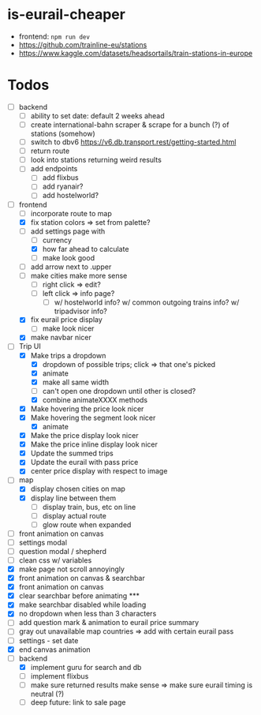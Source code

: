 # is-eurail-cheaper

- frontend: `npm run dev`
- https://github.com/trainline-eu/stations
- https://www.kaggle.com/datasets/headsortails/train-stations-in-europe

# Todos

- [ ] backend
  - [ ] ability to set date: default 2 weeks ahead
  - [ ] create international-bahn scraper & scrape for a bunch (?) of stations (somehow)
  - [ ] switch to dbv6 https://v6.db.transport.rest/getting-started.html
  - [ ] return route
  - [ ] look into stations returning weird results
  - [ ] add endpoints
    - [ ] add flixbus
    - [ ] add ryanair?
    - [ ] add hostelworld?
- [ ] frontend
  - [ ] incorporate route to map
  - [x] fix station colors => set from palette?
  - [ ] add settings page with
    - [ ] currency
    - [x] how far ahead to calculate
    - [ ] make look good
  - [ ] add arrow next to .upper
  - [ ] make cities make more sense
    - [ ] right click => edit?
    - [ ] left click => info page? 
      - [ ] w/ hostelworld info? w/ common outgoing trains info? w/ tripadvisor info?
  - [x] fix eurail price display
    - [ ] make look nicer
  - [x] make navbar nicer

- [ ] Trip UI
  - [x] Make trips a dropdown
    - [x] dropdown of possible trips; click => that one's picked
    - [x] animate
    - [x] make all same width
    - [ ] can't open one dropdown until other is closed?
    - [x] combine animateXXXX methods
  - [x] Make hovering the price look nicer
  - [x] Make hovering the segment look nicer
    - [x] animate
  - [x] Make the price display look nicer
  - [x] Make the price inline display look nicer
  - [x] Update the summed trips
  - [x] Update the eurail with pass price
  - [x] center price display with respect to image
- [ ] map
  - [x] display chosen cities on map
  - [x] display line between them
    - [ ] display train, bus, etc on line
    - [ ] display actual route
    - [ ] glow route when expanded
- [ ] front animation on canvas
- [ ] settings modal
- [ ] question modal / shepherd
- [ ] clean css w/ variables
- [x] make page not scroll annoyingly
- [x] front animation on canvas & searchbar
- [x] front animation on canvas
- [x] clear searchbar before animating ***
- [x] make searchbar disabled while loading
- [x] no dropdown when less than 3 characters
- [ ] add question mark & animation to eurail price summary
- [ ] gray out unavailable map countries => add with certain eurail pass
- [ ] settings - set date
- [x] end canvas animation
- [ ] backend
  - [x] implement guru for search and db
  - [ ] implement flixbus
  - [ ] make sure returned results make sense => make sure eurail timing is neutral (?)
  - [ ] deep future: link to sale page

